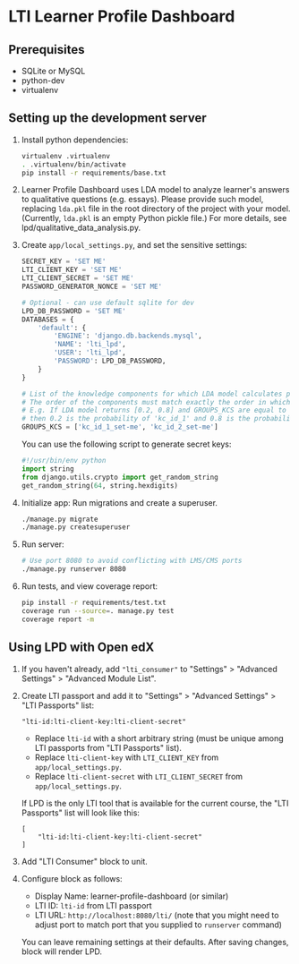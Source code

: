 LTI Learner Profile Dashboard
=============================

Prerequisites
-------------

* SQLite or MySQL
* python-dev
* virtualenv

Setting up the development server
---------------------------------

1. Install python dependencies:

    ```bash
    virtualenv .virtualenv
    . .virtualenv/bin/activate
    pip install -r requirements/base.txt
    ```


1. Learner Profile Dashboard uses LDA model to analyze learner's answers to qualitative questions (e.g. essays).
Please provide such model, replacing `lda.pkl` file in the root directory of the project with your model. (Currently, `lda.pkl` is an empty Python pickle file.)
For more details, see lpd/qualitative_data_analysis.py.


1. Create `app/local_settings.py`, and set the sensitive settings:

    ```python
    SECRET_KEY = 'SET ME'
    LTI_CLIENT_KEY = 'SET ME'
    LTI_CLIENT_SECRET = 'SET ME'
    PASSWORD_GENERATOR_NONCE = 'SET ME'

    # Optional - can use default sqlite for dev
    LPD_DB_PASSWORD = 'SET ME'
    DATABASES = {
        'default': {
            'ENGINE': 'django.db.backends.mysql',
            'NAME': 'lti_lpd',
            'USER': 'lti_lpd',
            'PASSWORD': LPD_DB_PASSWORD,
        }
    }

    # List of the knowledge components for which LDA model calculates probabilities.
    # The order of the components must match exactly the order in which probabilities are returned by LDA model.
    # E.g. If LDA model returns [0.2, 0.8] and GROUPS_KCS are equal to ['kc_id_1', 'kc_id_2'],
    # then 0.2 is the probability of 'kc_id_1' and 0.8 is the probability of 'kc_id_2'.
    GROUPS_KCS = ['kc_id_1_set-me', 'kc_id_2_set-me']
    ```

    You can use the following script to generate secret keys:

    ```python
    #!/usr/bin/env python
    import string
    from django.utils.crypto import get_random_string
    get_random_string(64, string.hexdigits)
    ```

1. Initialize app: Run migrations and create a superuser.

    ```bash
    ./manage.py migrate
    ./manage.py createsuperuser
    ```

1. Run server:

    ```bash
    # Use port 8080 to avoid conflicting with LMS/CMS ports
    ./manage.py runserver 8080
    ```

1. Run tests, and view coverage report:

    ```bash
    pip install -r requirements/test.txt
    coverage run --source=. manage.py test
    coverage report -m
    ```

Using LPD with Open edX
-----------------------

1. If you haven't already, add `"lti_consumer"` to "Settings" > "Advanced Settings" > "Advanced Module List".

1. Create LTI passport and add it to "Settings" > "Advanced Settings" > "LTI Passports" list:

    ```
    "lti-id:lti-client-key:lti-client-secret"
    ```

    * Replace `lti-id` with a short arbitrary string (must be unique among LTI passports from "LTI Passports" list).
    * Replace `lti-client-key` with `LTI_CLIENT_KEY` from `app/local_settings.py`.
    * Replace `lti-client-secret` with `LTI_CLIENT_SECRET` from `app/local_settings.py`.

    If LPD is the only LTI tool that is available for the current course, the "LTI Passports" list will look like this:

    ```
    [
        "lti-id:lti-client-key:lti-client-secret"
    ]
    ```

1. Add "LTI Consumer" block to unit.

1. Configure block as follows:

    * Display Name: learner-profile-dashboard (or similar)
    * LTI ID: `lti-id` from LTI passport
    * LTI URL: `http://localhost:8080/lti/` (note that you might need to adjust port to match port that you supplied to `runserver` command)

    You can leave remaining settings at their defaults. After saving changes, block will render LPD.
